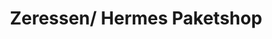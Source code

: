 ---
title: "Zeressen/ Hermes Paketshop"
url: /moenchengladbach/zeressen-hermes-paketshop/
shop: Lotterie
---